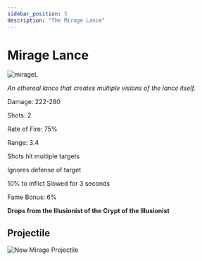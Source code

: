 ```yaml
---
sidebar_position: 5
description: "The Mirage Lance"
---
```


# Mirage Lance

![mirageL](https://vwiki.valorserver.com/api/item/picture/mirage%20lance)

<i>An ethereal lance that creates multiple visions of the lance itself.</i>

Damage: 222-280

Shots: 2

Rate of Fire: 75%

Range: 3.4

Shots hit multiple targets

Ignores defense of target

10% to inflict Slowed for 3 seconds

Fame Bonus: 6%

**Drops from the Illusionist of the Crypt of the Illusionist**

## Projectile

![New Mirage Projectile](https://i.imgur.com/OG4zavo.png)
